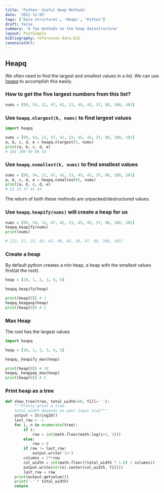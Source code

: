 ```yaml
---
title: 'Python: Useful Heap Methods'
date: '2022-11-05'
tags: ['Data structures', 'Heaps', 'Python']
draft: false
summary: 'A few methods on the heap datastructure'
layout: PostSimple
bibliography: references-data.bib
canonicalUrl:
---
```


## Heapq

We often need to find the largest and smallest values in a list. We can use [heapq](https://docs.python.org/3/library/heapq.html)
to accomplish this easily.

### How to get the five largest numbers from this list?

```python
nums = [99, 54, 12, 47, 41, 23, 45, 43, 37, 98, 100, 101]
```

### Use `heapq.nlargest(k, nums)` to find largest values

```python
import heapq

nums = [99, 54, 12, 47, 41, 23, 45, 43, 37, 98, 100, 101]
a, b, c, d, e = heapq.nlargest(5, nums)
print(a, b, c, d, e)
# 101 100 99 98 54
```

### Use `heapq.nsmallest(k, nums)` to find smallest values

```python
nums = [99, 54, 12, 47, 41, 23, 45, 43, 37, 98, 100, 101]
a, b, c, d, e = heapq.nsmallest(5, nums)
print(a, b, c, d, e)
# 12 23 37 41 43
```

The return of both these methods are unpacked/destructured values.

### Use `heapq.heapify(nums)` will create a heap for us

```python
nums = [99, 54, 12, 47, 41, 23, 45, 43, 37, 98, 100, 101]
heapq.heapify(nums)
print(nums)

# [12, 37, 23, 43, 41, 99, 45, 54, 47, 98, 100, 101]
```

### Create a heap

By default python creates a min heap, a heap with the smallest values first(at the root).

```python
heap = [10, 1, 2, 3, 4, 5]

heapq.heapify(heap)

print(heap[0]) # 1
heapq.heappop(heap)
print(heap[0]) # 2
```

### Max Heap

The root has the largest values

```python
import heapq

heap = [10, 1, 2, 3, 4, 5]

heapq._heapify_max(heap)

print(heap[0]) # 10
heapq._heappop_max(heap)
print(heap[0]) # 5

```

### Print heap as a tree

```python
def show_tree(tree, total_width=60, fill=' '):
    """Pretty-print a tree.
    total_width depends on your input size"""
    output = StringIO()
    last_row = -1
    for i, n in enumerate(tree):
        if i:
            row = int(math.floor(math.log(i+1, 2)))
        else:
            row = 0
        if row != last_row:
            output.write('\n')
        columns = 2**row
        col_width = int(math.floor((total_width * 1.0) / columns))
        output.write(str(n).center(col_width, fill))
        last_row = row
    print(output.getvalue())
    print('-' * total_width)
    return

```
